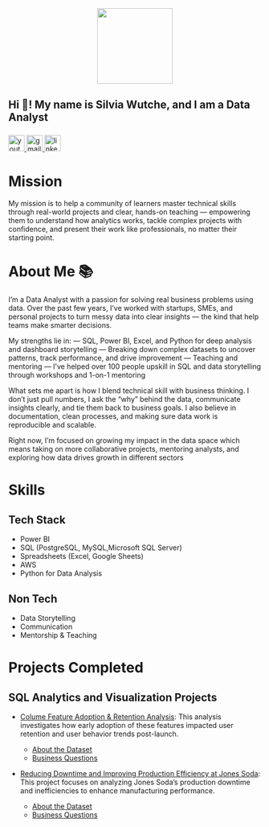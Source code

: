 <div align="center">
  <img height="150" src="https://media.giphy.com/media/v1.Y2lkPTc5MGI3NjExYXo4OTlwNDM1cDc5OHY3MmNsYWlqN3pqMXV5b2VnYTJiZGhtcjh3NyZlcD12MV9naWZzX3NlYXJjaCZjdD1n/xUPGGDNsLvqsBOhuU0/giphy.gif"  />
</div>

###

<h2 align="left">Hi 👋! My name is Silvia Wutche, and I am a Data Analyst</h2>

###

<div align="left">
  <a href="https://www.youtube.com/watch?v=h4AgpikK1-I" target="_blank">
    <img src="https://img.shields.io/static/v1?message=Youtube&logo=youtube&label=Subscribe&color=FF0000&logoColor=white&labelColor=&style=flat" height="32" alt="youtube logo"  />
  </a>
  <a href="silviawutche@gmail.com" target="_blank">
    <img src="https://img.shields.io/static/v1?message=Gmail&logo=gmail&label=Reach%20out&color=D14836&logoColor=white&labelColor=&style=flat" height="32" alt="gmail logo"  />
  </a>
  <a href="https://www.linkedin.com/in/silvia-wutche?utm_source=share&utm_campaign=share_via&utm_content=profile&utm_medium=ios_app" target="_blank">
    <img src="https://img.shields.io/static/v1?message=LinkedIn&logo=linkedin&label=Connect&color=0077B5&logoColor=white&labelColor=&style=flat" height="32" alt="linkedin logo"  />
  </a>
</div>

###


# Mission
My mission is to help a community of learners master technical skills through real-world projects and clear, hands-on teaching — empowering them to understand how analytics works, tackle complex projects with confidence, and present their work like professionals, no matter their starting point.

# About Me :books:
I’m a Data Analyst with a passion for solving real business problems using data. Over the past few years, I’ve worked with startups, SMEs, and personal projects to turn messy data into clear insights — the kind that help teams make smarter decisions.

My strengths lie in:
— SQL, Power BI, Excel, and Python for deep analysis and dashboard storytelling
— Breaking down complex datasets to uncover patterns, track performance, and drive improvement
— Teaching and mentoring — I’ve helped over 100 people upskill in SQL and data storytelling through workshops and 1-on-1 mentoring

What sets me apart is how I blend technical skill with business thinking. 
I don’t just pull numbers, I ask the “why” behind the data, communicate insights clearly, and tie them back to business goals. 
I also believe in documentation, clean processes, and making sure data work is reproducible and scalable.

Right now, I’m focused on growing my impact in the data space which means taking on more collaborative projects, mentoring analysts, and exploring how data drives growth in different sectors 

# Skills
## Tech Stack
* Power BI
* SQL (PostgreSQL, MySQL,Microsoft SQL Server)
* Spreadsheets (Excel, Google Sheets)
* AWS
* Python for Data Analysis

## Non Tech
* Data Storytelling
* Communication
* Mentorship & Teaching

# Projects Completed

## SQL Analytics and Visualization Projects
* [Colume Feature Adoption & Retention Analysis](https://github.com/sylviawut/Colume_Project): This analysis investigates how early adoption of these features impacted user retention and user behavior trends post-launch.
  * [About the Dataset](https://github.com/sylviawut/Colume_Project/tree/main/About_The_Dataset)
  * [Business Questions](https://github.com/sylviawut/Colume_Project/tree/main/Business_Questions)

* [Reducing Downtime and Improving Production Efficiency at Jones Soda](https://github.com/silviawutche/Jones_Soda_Product_Analysis): This project focuses on analyzing Jones Soda’s production downtime and inefficiencies to enhance manufacturing performance.
  * [About the Dataset](https://github.com/SylviaWutche/Jones_Soda_Product_Analysis/tree/main/Dataset)
  * [Business Questions](https://github.com/SylviaWutche/Jones_Soda_Product_Analysis/blob/main/Dataset/Problem_Statement%20%26%20Deliverables.txt)


